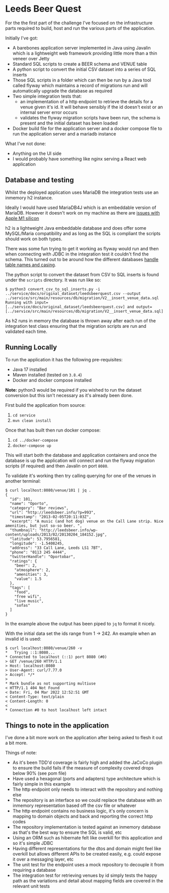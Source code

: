 # Leeds Beer Quest

For the the first part of the challenge I've focused on the infrastructure parts required to build, host and run the various parts of the application. 

Initially I've got:

* A barebones application server implemented in Java using Javalin which is a lightweight web framework providing little more than a thin veneer over Jetty
* Standard SQL scripts to create a BEER schema and VENUE table
* A python script to convert the initial CSV dataset into a series of SQL inserts
* Those SQL scripts in a folder which can then be run by a Java tool called flyway which maintains a record of migrations run and will automatically upgrade the database as required
* Two simple integration tests that:
  - an implementation of a http endpoint to retrieve the details for a venue given it's id. It will behave sensibly if the id doesn't exist or an internal server error occurs
  - validates the flyway migration scripts have been run, the schema is present and the initial dataset has been loaded
* Docker build file for the application server and a docker compose file to run the application server and a mariadb instance

What I've not done:

* Anything on the UI side
* I would probably have something like nginx serving a React web application

## Database and testing

Whilst the deployed application uses MariaDB the integration tests use an inmemory h2 instance.

Ideally I would have used MariaDB4J which is an embeddable version of MariaDB. However it doesn't work on my machine as there are [issues with Apple M1 silicon](https://stackoverflow.com/questions/69896059/is-it-possible-to-get-mariadb4j-to-work-on-an-m1-mac)

h2 is a lightweight Java embeddable database and does offer some MySQL/Maria compatibility and as long as the SQL is compliant the scripts should work on both types. 

There was some fun trying to get it working as flyway would run and then when connecting with JDBC in the integration test it couldn't find the schema. This turned out to be around how the different databases [handle table names and casing](https://stackoverflow.com/questions/14972408/schema-related-problems-with-flyway-spring-and-h2-embedded-database).

The python script to convert the dataset from CSV to SQL inserts is found under the `scripts` directory. It was run like so:

```
$ python3 convert_csv_to_sql_inserts.py -i ../service/docs/original_dataset/leedsbeerquest.csv --output ../service/src/main/resources/db/migration/V2__insert_venue_data.sql
Running with input=[../service/docs/original_dataset/leedsbeerquest.csv] and output=[../service/src/main/resources/db/migration/V2__insert_venue_data.sql]
```

As h2 runs in memory the database is thrown away after each run of the integration test class ensuring that the migration scripts are run and validated each time.

## Running Locally

To run the application it has the following pre-requisites:

* Java 17 installed
* Maven installed (tested on `3.8.4`)
* Docker and docker compose installed

**Note:** python3 would be required if you wished to run the dataset conversion but this isn't necessary as it's already been done.

First build the application from source:

1. `cd service`
1. `mvn clean install`

Once that has built then run docker compose:

1. `cd ../docker-compose`
1. `docker-compose up`

This will start both the database and application containers and once the database is up the application will connect and run the flyway migration scripts (if required) and then Javalin on port `8080`.

To validate it's working then try calling querying for one of the venues in another terminal:

```
$ curl localhost:8080/venue/101 | jq .
{
  "id": 101,
  "name": "Oporto",
  "category": "Bar reviews",
  "url": "http://leedsbeer.info/?p=993",
  "timestamp": "2013-02-05T20:11:03Z",
  "excerpt": "A music (and hot dog) venue on the Call Lane strip. Nice amenities, but just so-so beer. ",
  "thumbnail": "http://leedsbeer.info/wp-content/uploads/2013/02/20130204_184152.jpg",
  "latitude": 53.7956581,
  "longitude": -1.5408245,
  "address": "33 Call Lane, Leeds LS1 7BT",
  "phone": "0113 245 4444",
  "twitterHandle": "Oportobar",
  "ratings": {
    "beer": 2,
    "atmosphere": 2,
    "amenities": 3,
    "value": 1.5
  },
  "tags": [
    "food",
    "free wifi",
    "live music",
    "sofas"
  ]
}
```

In the example above the output has been piped to `jq` to format it nicely.

With the initial data set the ids range from 1 -> 242. An example when an invalid id is used:

```
$ curl localhost:8080/venue/260 -v    
*   Trying ::1:8080...
* Connected to localhost (::1) port 8080 (#0)
> GET /venue/260 HTTP/1.1
> Host: localhost:8080
> User-Agent: curl/7.77.0
> Accept: */*
> 
* Mark bundle as not supporting multiuse
< HTTP/1.1 404 Not Found
< Date: Fri, 04 Mar 2022 12:52:51 GMT
< Content-Type: text/plain
< Content-Length: 0
< 
* Connection #0 to host localhost left intact
```

## Things to note in the application

I've done a bit more work on the application after being asked to flesh it out a bit more. 

Things of note:

* As it's been TDD'd coverage is fairly high and added the JaCoCo plugin to ensure the build fails if the measure of complexity covered drops below 90% (see pom file)
* Have used a hexagonal (ports and adapters) type architecture which is fairly simple in this example
* The http endpoint only needs to interact with the repository and nothing else
* The repository is an interface so we could replace the database with an inmemory representation based off the csv file or whatever
* The http endpoint contains no business logic, it's only concern is mapping to domain objects and back and reporting the correct http codes
* The repository implementation is tested against an inmemory database as that's the best way to ensure the SQL is valid, etc
* Using an ORM such as hibernate felt like overkill for this application and so it's simple JDBC
* Having different representations for the dtos and domain might feel like overkill but allows different APIs to be created easily, e.g. could expose it over a messaging layer, etc
* The unit test for the endpoint uses a mock repository to decouple it from requiring a database
* The integration test for retrieving venues by id simply tests the happy path as the variations and detail about mapping fields are covered in the relevant unit tests 
